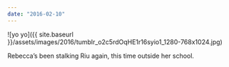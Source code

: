 ```yaml
---
date: "2016-02-10"
---
```


![yo yo]({{ site.baseurl }}/assets/images/2016/tumblr_o2c5rdOqHE1r16syio1_1280-768x1024.jpg)

Rebecca’s been stalking Riu again, this time outside her school.
